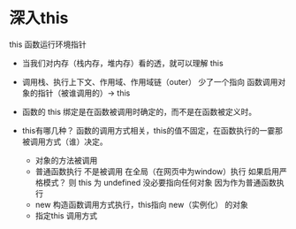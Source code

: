 # 深入this
  this 函数运行环境指针

- 当我们对内存（栈内存，堆内存）看的透，就可以理解 this

- 调用栈、执行上下文、作用域、作用域链（outer）
  少了一个指向 函数调用对象的指针（被谁调用的）-> this
- 函数的 this 绑定是在函数被调用时确定的，而不是在函数被定义时。

- this有哪几种？
  函数的调用方式相关，this的值不固定，在函数执行的一霎那被调用方式（谁）决定。
  - 对象的方法被调用
  - 普通函数执行 不是被调用 在全局（在网页中为window）执行
    如果启用严格模式？ 则 this 为 undefined 没必要指向任何对象 因为作为普通函数执行
  - new 构造函数调用方式执行，this指向 new（实例化） 的对象
  - 指定this 调用方式